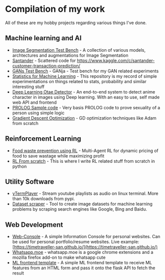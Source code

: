 
# Compilation of my work 
All of these are my hobby projects regarding various things I've done. 
## Machine learning and AI
- [Image Segmentation Test Bench]([https://github.com/TimeTraveller-San/Image_Segmentation](https://github.com/TimeTraveller-San/Image_Segmentation)) - A collection of various models, archtectures and augmentations for Image Segmentation
- [Santander]([https://github.com/TimeTraveller-San/Santander](https://github.com/TimeTraveller-San/Santander)) - Scattered code for https://www.kaggle.com/c/santander-customer-transaction-prediction/
- [GANs Test Bench]([https://github.com/TimeTraveller-San/GANja](https://github.com/TimeTraveller-San/GANja)) - GANja - Test bench for my GAN related experiments
- [Statistics for Machine Learning](https://github.com/TimeTraveller-San/stats-for-ml) - This repository is my record of simple experimentations on things related to stats, probability and similar interesting stuff
- [Deep Learning Otae Detector]([https://github.com/TimeTraveller-San/deep_learning_otae_detector](https://github.com/TimeTraveller-San/deep_learning_otae_detector)) - An end-to-end system to detect anime character in images using Deep learning. With an easy to use, self made web API and frontend
- [PROLOG Sample code]([https://github.com/TimeTraveller-San/IAmNotGay](https://github.com/TimeTraveller-San/IAmNotGay)) - Very basis PROLOG code to prove sexuality of a person using simple logic
- [Gradient Descent Optimization]([https://github.com/TimeTraveller-San/GradientDescent_Optimization](https://github.com/TimeTraveller-San/GradientDescent_Optimization)) - GD optimization techniques like Adam from scratch

## Reinforcement Learning
- [Food waste prevention using RL]([https://github.com/TimeTraveller-San/FoodWastePrevention-RL](https://github.com/TimeTraveller-San/FoodWastePrevention-RL)) - Multi-Agent RL for dynamic pricing of food to save wastage while maximizing profit
- [RL From scratch]([https://github.com/TimeTraveller-San/RL_from_scratch](https://github.com/TimeTraveller-San/RL_from_scratch)) - This is where I write RL related stuff from scratch in python




## Utility Software
- [yTermPlayer]([https://github.com/TimeTraveller-San/yTermPlayer](https://github.com/TimeTraveller-San/yTermPlayer)) - Stream youtube playlists as audio on linux terminal. More than 10k downloads from pypi.
- [Dataset scraper]([https://github.com/TimeTraveller-San/DatasetScraper](https://github.com/TimeTraveller-San/DatasetScraper)) - Tool to create image datasets for machine learning problems by scraping search engines like Google, Bing and Baidu.

## Web Development 
- [Web-Console]([https://github.com/TimeTraveller-San/Web-Console](https://github.com/TimeTraveller-San/Web-Console)) - A simple Information Console for personal websites. Can be used for personal portfolio/resume websites. Live example: [https://timetraveller-san.github.io/](https://timetraveller-san.github.io/)
- [Whatsapp.moe]([https://github.com/TimeTraveller-San/whatsapp.moe](https://github.com/TimeTraveller-San/whatsapp.moe)) - whatsapp.moe is a google chrome extensions and a mozilla firefox add-on to make whatsapp cute
- [ML frontend template]([https://github.com/TimeTraveller-San/ML-frontend-template](https://github.com/TimeTraveller-San/ML-frontend-template)) - A simple ML frontend template to receive ML features from an HTML form and pass it onto the flask API to fetch the result
